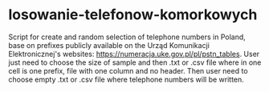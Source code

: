 # losowanie-telefonow-komorkowych
Script for create and random selection of telephone numbers in Poland, base on prefixes publicly available on the Urząd Komunikacji Elektronicznej's websites: https://numeracja.uke.gov.pl/pl/pstn_tables.
User just need to choose the size of sample and then .txt or .csv file where in one cell is one prefix, file with one column and no header. Then user need to choose empty .txt or .csv file where telephone numbers will be written.
